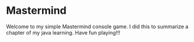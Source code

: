 # Mastermind
Welcome to my simple Mastermind console game.
I did this to summarize a chapter of my java learning.
Have fun playing!!!
